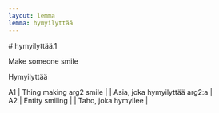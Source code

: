 ```yaml
---
layout: lemma
lemma: hymyilyttää
---
```


<div class="sense">
# <span class="sensename">hymyilyttää.1</span>

<span class="description">Make someone smile</span>

<span class="description">Hymyilyttää</span>

A1 | Thing making arg2 smile |   | Asia, joka hymyilyttää arg2:a |  
A2 | Entity smiling |   | Taho, joka hymyilee |  

</div>

